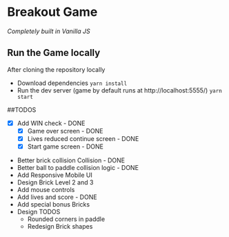 # Breakout Game
*Completely built in Vanilla JS*

## Run the Game locally
After cloning the repository locally
- Download dependencies
`yarn install`
- Run the dev server (game by default runs at http://localhost:5555/)
`yarn start`

##TODOS
-[x] Add WIN check - DONE
  -[x] Game over screen - DONE
  -[x] Lives reduced continue screen - DONE
  -[x] Start game screen - DONE
* Better brick collision Collision - DONE
* Better ball to paddle collision logic - DONE
* Add Responsive Mobile UI
* Design Brick Level 2 and 3
* Add mouse controls
* Add lives and score - DONE
* Add special bonus Bricks
* Design TODOS
  * Rounded corners in paddle
  * Redesign Brick shapes
